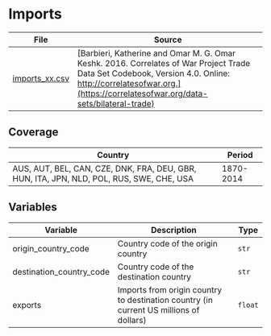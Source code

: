 # Imports

File | Source
---|---
[imports_xx.csv](https://github.com/cverluise/patentcity/tree/feature/assets/assets) | [Barbieri, Katherine and Omar M. G. Omar Keshk. 2016. Correlates of War Project Trade Data Set Codebook, Version 4.0. Online: http://correlatesofwar.org.](https://correlatesofwar.org/data-sets/bilateral-trade)

## Coverage

Country | Period
---|---
AUS, AUT, BEL, CAN, CZE, DNK, FRA, DEU, GBR, HUN, ITA, JPN, NLD, POL, RUS, SWE, CHE, USA | 1870-2014


## Variables

Variable|Description    | Type
---|---|---
origin_country_code     | Country code of the origin country| `str`
destination_country_code| Country code of the destination country | `str`
exports                | Imports from origin country to destination country (in current US millions of dollars) | `float`
